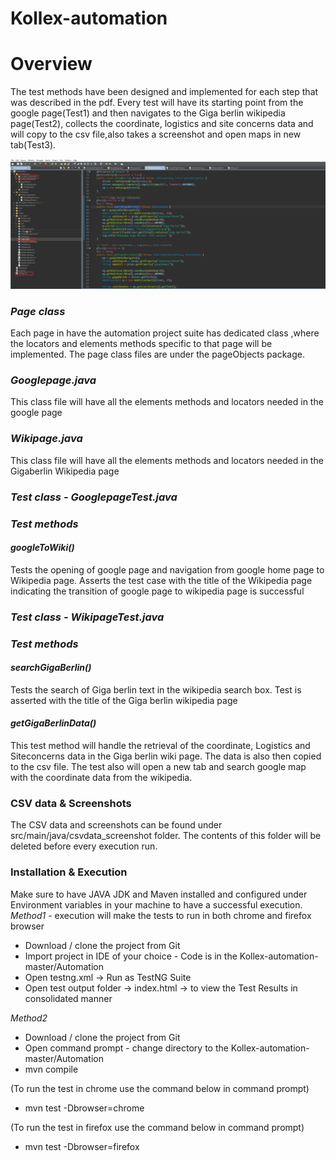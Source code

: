 # Kollex-automation
# Overview 
The test methods have been designed and implemented for each step that was described in the pdf. Every test will have its starting point from the google page(Test1) and then navigates to the Giga berlin wikipedia page(Test2), collects the coordinate, logistics and site concerns data and will copy to the csv file,also takes a screenshot and open maps in new tab(Test3).

![Alt text](https://github.com/Infygo/Kollex-automation/blob/master/Project%20folder%20structure%20screenshot.png)

### *Page class* 
Each page in have the automation project suite has dedicated class ,where the locators and elements methods specific to that page will be implemented. The page class files are under the pageObjects package.

### *Googlepage.java*
This class file will have all the elements methods and locators needed in the google page 

### *Wikipage.java*
This class file will have all the elements methods and locators needed in the Gigaberlin Wikipedia page 

### *Test class - GooglepageTest.java* 
### *Test methods* 
#### *googleToWiki()* 
Tests the opening of google page and navigation from google home page to Wikipedia page. Asserts the test case with the title of the Wikipedia page indicating the transition of google page to wikipedia page is successful

### *Test class - WikipageTest.java*
### *Test methods* 
####  *searchGigaBerlin()*
Tests the search of Giga berlin text in the wikipedia search box. Test is asserted with the title of the Giga berlin wikipedia page 
####  *getGigaBerlinData()*
This test method will handle the retrieval of the coordinate, Logistics and Siteconcerns data in the Giga berlin wiki page. The data is also then copied to the csv file. The test also will open a new tab and search google map with the coordinate data from the wikipedia.

### **CSV data & Screenshots**
The CSV data and screenshots can be found under src/main/java/csvdata_screenshot folder. 
The contents of this folder will be deleted before every execution run.

### Installation & Execution 
Make sure to have JAVA JDK and Maven installed and configured under Environment variables in your machine to have a successful execution.
*Method1* - execution will make the tests to run in both chrome and firefox browser
- Download / clone the project from Git 
- Import project in IDE of your choice - Code is in the Kollex-automation-master/Automation
- Open testng.xml -> Run as TestNG Suite 
- Open test output folder -> index.html -> to view the Test Results in consolidated manner

*Method2* 
- Download / clone the project from Git 
- Open command prompt - change directory to the Kollex-automation-master/Automation
- mvn compile 

(To run the test in chrome use the command below in command prompt)
- mvn test -Dbrowser=chrome

(To run the test in firefox use the command below in command prompt)
- mvn test -Dbrowser=firefox 

